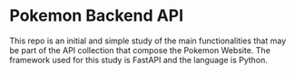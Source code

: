 # Pokemon Backend API

This repo is an initial and simple study of the main functionalities that may be part of the API collection that compose the Pokemon Website. The framework used for this study is FastAPI and the language is Python.